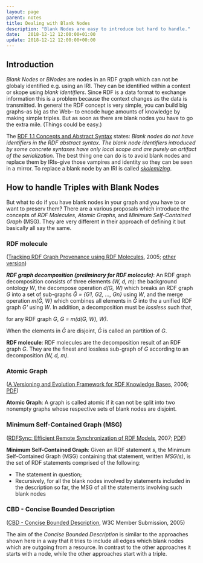 ```yaml
---
layout: page
parent: notes
title: Dealing with Blank Nodes
description: "Blank Nodes are easy to introduce but hard to handle."
date:   2018-12-12 12:00:00+01:00
update: 2018-12-12 12:00:00+00:00
---
```


## Introduction
*Blank Nodes* or *BNodes* are nodes in an RDF graph which can not be globaly identified e.g. using an IRI.
They can be identified within a context or skope using *blank identifiers*.
Since RDF is a data format to exchange information this is a problem because the context changes as the data is transmitted.
In general the RDF concept is very simple, you can build big graphs–as big as the Web– to encode huge amounts of knowledge by making simple triples.
But as soon as there are blank nodes you have to go the extra mile. (Things could be easy.)

The [RDF 1.1 Concepts and Abstract Syntax](https://www.w3.org/TR/2014/REC-rdf11-concepts-20140225/#section-skolemization) states: *Blank nodes do not have identifiers in the RDF abstract syntax. The blank node identifiers introduced by some concrete syntaxes have only local scope and are purely an artifact of the serialization.*
The best thing one can do is to avoid blank nodes and replace them by IRIs–give those vampires and identity so they can be seen in a mirror.
To replace a blank node by an IRI is called [*skolemizing*](https://www.w3.org/TR/2014/REC-rdf11-concepts-20140225/#section-skolemization).

## How to handle Triples with Blank Nodes
But what to do if you have blank nodes in your graph and you have to or want to preserv them?
There are a various proposals which introduce the concepts of *RDF Molecules*, *Atomic Graphs*, and *Minimum Self-Contained Graph* (MSG). They are very different in their approach of defining it but basically all say the same.

### RDF molecule
([Tracking RDF Graph Provenance using RDF Molecules](http://hdl.handle.net/11603/12181), 2005; [other version](https://ebiquity.umbc.edu/paper/html/id/263/Tracking-RDF-Graph-Provenance-using-RDF-Molecules))

***RDF graph decomposition (preliminary for RDF molecule)***: An RDF graph decomposition consists of three elements *(W, d, m)*: the background ontology *W*, the decompose operation *d(G, W)* which breaks an RDF graph *G* into a set of sub-graphs *Ĝ = {G1, G2, …, Gn}* using *W*, and the merge operation *m(Ĝ, W)* which combines all elements in *Ĝ* into the a unified RDF graph *G'* using *W*. In addition, a decomposition must be *lossless* such that,

for any RDF graph *G*, *G = m(d(G, W), W)*.

When the elements in *Ĝ* are disjoint, *Ĝ* is called an partition of *G*.

**RDF molecule**: RDF molecules are the decomposition result of an RDF graph *G*. They are the finest and lossless sub-graph of *G* according to an decomposition *(W, d, m)*.

### Atomic Graph
([A Versioning and Evolution Framework for RDF Knowledge Bases](https://doi.org/10.1007/978-3-540-70881-0_8), 2006;  [PDF](http://www.informatik.uni-leipzig.de/~auer/publication/PSI-evolution.pdf))

**Atomic Graph**: A graph is called atomic if it can not be split into two nonempty graphs whose respective sets of blank nodes are disjoint.

### Minimum Self-Contained Graph (MSG)
([RDFSync: Efficient Remote Synchronization of RDF Models](https://dx.doi.org/10.1007/978-3-540-76298-0_39), 2007; [PDF](http://iswc2007.semanticweb.org/papers/533.pdf))

**Minimum Self-Contained Graph**: Given an RDF statement *s*, the Minimum Self-Contained Graph (MSG) containing that statement, written *MSG(s)*, is the set of RDF statements comprised of the following:
- The statement in question;
- Recursively, for all the blank nodes involved by statements included in the description so far, the MSG of all the statements involving such blank nodes

### CBD - Concise Bounded Description
([CBD - Concise Bounded Description](https://www.w3.org/Submission/2005/SUBM-CBD-20050603/), W3C Member Submission, 2005)

The aim of the *Concise Bounded Description* is similar to the approaches shown here in a way that it tries to include all edges which blank nodes which are outgoing from a resource.
In contrast to the other approaches it starts with a node, while the other approaches start with a triple.
